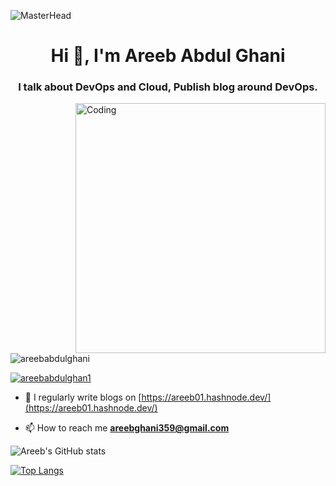 ![MasterHead](https://media.licdn.com/dms/image/D5616AQGirynax71_rw/profile-displaybackgroundimage-shrink_350_1400/0/1673644679809?e=1678924800&v=beta&t=2smwJZGDiRoZz0LO0-oN1HmEYMMjL2UAN47Mg2t7ykA)
<h1 align="center">Hi 👋, I'm Areeb Abdul Ghani</h1>
<h3 align="center">I talk about DevOps and Cloud, Publish blog around DevOps.</h3>
<img align="right" alt="Coding" width="400" src="https://ralfneubauer.info/wp-content/uploads/2021/01/ValueStream.gif">
<p align="left"> <img src="https://komarev.com/ghpvc/?username=areebabdulghani&label=Profile%20views&color=0e75b6&style=flat" alt="areebabdulghani" /> </p>

<p align="left"> <a href="https://twitter.com/areebabdulghan1" target="blank"><img src="https://img.shields.io/twitter/follow/areebabdulghan1?logo=twitter&style=for-the-badge" alt="areebabdulghan1" /></a> </p>

- 📝 I regularly write blogs on [https://areeb01.hashnode.dev/](https://areeb01.hashnode.dev/)

- 📫 How to reach me **areebghani359@gmail.com**
 
![Areeb's GitHub stats](https://github-readme-stats.vercel.app/api?username=AreebAbdulGhani&show_icons=true&theme=tokyonight)

[![Top Langs](https://github-readme-stats.vercel.app/api/top-langs/?username=AreebAbdulGhani&layout=compact)](https://github.com/AreebAbdulGhani/github-readme-stats)
